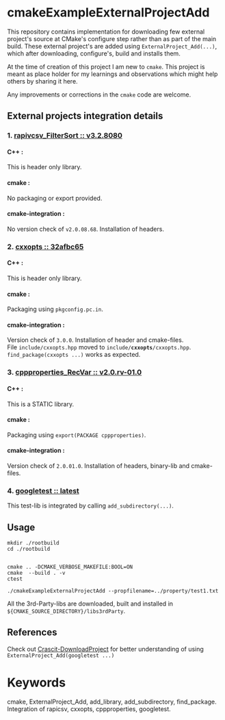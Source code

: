 cmakeExampleExternalProjectAdd
==============================

This repository contains implementation for downloading few external project's source at CMake's configure step rather than as part of the main build. These external project's are added using `ExternalProject_Add(...)`, which after downloading, configure's, build and installs them.  

At the time of creation of this project I am new to `cmake`. This project is meant as place holder for my learnings and observations which might help others by sharing it here.  

Any improvements or corrections in the `cmake` code are welcome.

External projects integration details
-------------------------------------
### 1.  [rapivcsv_FilterSort :: v3.2.8080](https://github.com/panchaBhuta/rapidcsv_FilterSort/tree/v3.2.8080)
#### C++     :
This is header only library.

#### cmake   :
No packaging or export provided.

#### cmake-integration   :
No version check of `v2.0.08.68`. Installation of headers.


### 2.  [cxxopts :: 32afbc65](https://github.com/jarro2783/cxxopts/tree/32afbc65263e42fa089f473d5a6131983d9b7200)
#### C++     :
This is header only library.

#### cmake   :
Packaging using `pkgconfig.pc.in`.

#### cmake-integration   :
Version check of `3.0.0`. Installation of header and cmake-files.  
File `include/cxxopts.hpp` moved to `include/`**`cxxopts`**`/cxxopts.hpp`.  
`find_package(cxxopts ...)` works as expected.


### 3.  [cppproperties_RecVar :: v2.0.rv-01.0](https://github.com/panchaBhuta/cpp-properties_RecVar/tree/v2.0.rv-01.0)
#### C++     :
This is a STATIC library.

#### cmake   :
Packaging using `export(PACKAGE cppproperties)`.

#### cmake-integration   :
Version check of `2.0.01.0`. Installation of headers, binary-lib and cmake-files.  


### 4. [googletest :: latest](https://github.com/google/googletest)
This test-lib is integrated by calling `add_subdirectory(...)`.


Usage
-----

```command
mkdir ./rootbuild
cd ./rootbuild


cmake .. -DCMAKE_VERBOSE_MAKEFILE:BOOL=ON
cmake  --build . -v
ctest

./cmakeExampleExternalProjectAdd --propfilename=../property/test1.txt

```

All the 3rd-Party-libs are downloaded, built and installed in `${CMAKE_SOURCE_DIRECTORY}/libs3rdParty`.  


References
----------
Check out [Crascit-DownloadProject](https://github.com/Crascit/DownloadProject) for better understanding of using `ExternalProject_Add(googletest ...)`
  


Keywords
========
cmake, ExternalProject_Add, add_library, add_subdirectory, find_package.  
Integration of rapicsv, cxxopts, cppproperties, googletest.

